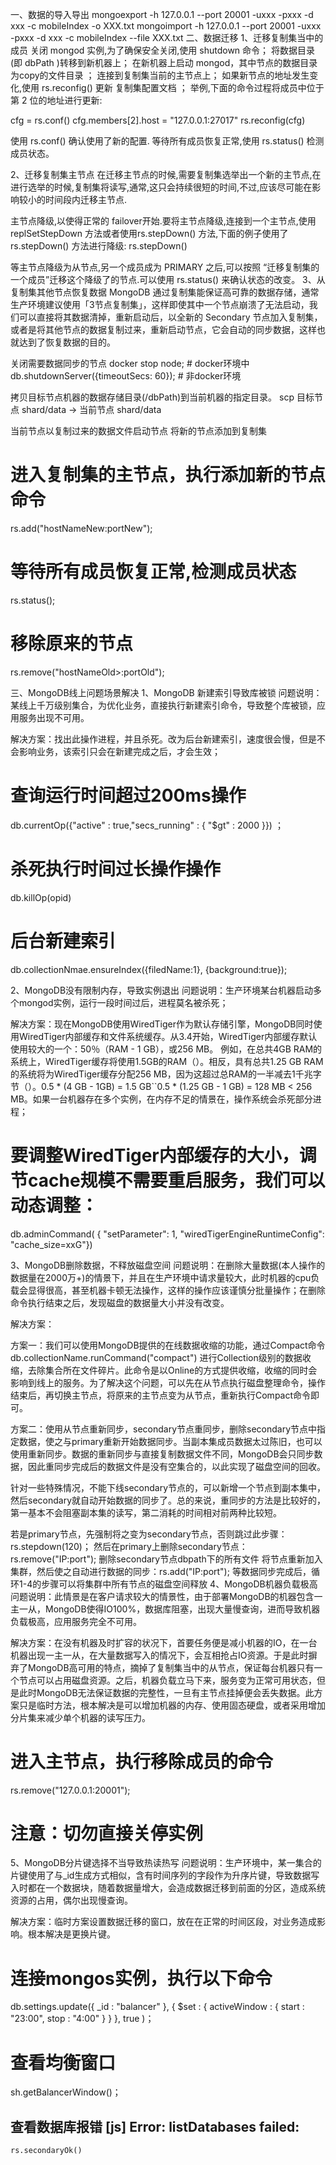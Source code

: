 一、数据的导入导出
mongoexport -h 127.0.0.1 --port 20001 -uxxx -pxxx -d xxx -c mobileIndex -o XXX.txt 
mongoimport -h 127.0.0.1 --port 20001 -uxxx -pxxx -d xxx -c mobileIndex --file XXX.txt
二、数据迁移
1、迁移复制集当中的成员
关闭 mongod 实例,为了确保安全关闭,使用 shutdown 命令；
将数据目录(即 dbPath )转移到新机器上；
在新机器上启动 mongod，其中节点的数据目录为copy的文件目录 ；
连接到复制集当前的主节点上；
如果新节点的地址发生变化,使用 rs.reconfig() 更新 复制集配置文档 ； 举例,下面的命令过程将成员中位于第 2 位的地址进行更新:

cfg = rs.conf()
cfg.members[2].host = "127.0.0.1:27017"
rs.reconfig(cfg)

使用 rs.conf()
确认使用了新的配置. 等待所有成员恢复正常,使用 rs.status()
检测成员状态。

2、迁移复制集主节点
在迁移主节点的时候,需要复制集选举出一个新的主节点,在进行选举的时候,复制集将读写,通常,这只会持续很短的时间,不过,应该尽可能在影响较小的时间段内迁移主节点.

主节点降级,以使得正常的 failover开始.要将主节点降级,连接到一个主节点,使用 replSetStepDown
方法或者使用rs.stepDown()
方法,下面的例子使用了 rs.stepDown()
方法进行降级:
rs.stepDown()

等主节点降级为从节点,另一个成员成为 PRIMARY
之后,可以按照 “迁移复制集的一个成员”迁移这个降级了的节点.可以使用 rs.status()
来确认状态的改变。
3、从复制集其他节点恢复数据
MongoDB 通过复制集能保证高可靠的数据存储，通常生产环境建议使用「3节点复制集」，这样即使其中一个节点崩溃了无法启动，我们可以直接将其数据清掉，重新启动后，以全新的 Secondary 节点加入复制集，或者是将其他节点的数据复制过来，重新启动节点，它会自动的同步数据，这样也就达到了恢复数据的目的。

关闭需要数据同步的节点
docker stop node;  # docker环境中
db.shutdownServer({timeoutSecs: 60}); # 非docker环境

拷贝目标节点机器的数据存储目录(/dbPath)到当前机器的指定目录。
scp 目标节点 shard/data -> 当前节点 shard/data

当前节点以复制过来的数据文件启动节点
将新的节点添加到复制集
# 进入复制集的主节点，执行添加新的节点命令
rs.add("hostNameNew:portNew"); 
# 等待所有成员恢复正常,检测成员状态
rs.status();
# 移除原来的节点
rs.remove("hostNameOld>:portOld"); 

三、MongoDB线上问题场景解决
1、MongoDB 新建索引导致库被锁
问题说明：某线上千万级别集合，为优化业务，直接执行新建索引命令，导致整个库被锁，应用服务出现不可用。

解决方案：找出此操作进程，并且杀死。改为后台新建索引，速度很会慢，但是不会影响业务，该索引只会在新建完成之后，才会生效；

# 查询运行时间超过200ms操作     
db.currentOp({"active" : true,"secs_running" : { "$gt" : 2000 }}) ；
# 杀死执行时间过长操作操作
db.killOp(opid)
# 后台新建索引
db.collectionNmae.ensureIndex({filedName:1}, {background:true});

2、MongoDB没有限制内存，导致实例退出
问题说明：生产环境某台机器启动多个mongod实例，运行一段时间过后，进程莫名被杀死；

解决方案：现在MongoDB使用WiredTiger作为默认存储引擎，MongoDB同时使用WiredTiger内部缓存和文件系统缓存。从3.4开始，WiredTiger内部缓存默认使用较大的一个：50％（RAM - 1 GB），或256 MB。 例如，在总共4GB RAM的系统上，WiredTiger缓存将使用1.5GB的RAM（）。相反，具有总共1.25 GB RAM的系统将为WiredTiger缓存分配256 MB，因为这超过总RAM的一半减去1千兆字节（）。0.5 * (4 GB - 1GB) = 1.5 GB``0.5 * (1.25 GB - 1 GB) = 128 MB < 256 MB。如果一台机器存在多个实例，在内存不足的情景在，操作系统会杀死部分进程；

# 要调整WiredTiger内部缓存的大小，调节cache规模不需要重启服务，我们可以动态调整：
db.adminCommand( { "setParameter": 1, "wiredTigerEngineRuntimeConfig": "cache_size=xxG"})

3、MongoDB删除数据，不释放磁盘空间
问题说明：在删除大量数据(本人操作的数据量在2000万+)的情景下，并且在生产环境中请求量较大，此时机器的cpu负载会显得很高，甚至机器卡顿无法操作，这样的操作应该谨慎分批量操作；在删除命令执行结束之后，发现磁盘的数据量大小并没有改变。

解决方案：

方案一：我们可以使用MongoDB提供的在线数据收缩的功能，通过Compact命令db.collectionName.runCommand("compact")
进行Collection级别的数据收缩，去除集合所在文件碎片。此命令是以Online的方式提供收缩，收缩的同时会影响到线上的服务。为了解决这个问题，可以先在从节点执行磁盘整理命令，操作结束后，再切换主节点，将原来的主节点变为从节点，重新执行Compact命令即可。

方案二：使用从节点重新同步，secondary节点重同步，删除secondary节点中指定数据，使之与primary重新开始数据同步。当副本集成员数据太过陈旧，也可以使用重新同步。数据的重新同步与直接复制数据文件不同，MongoDB会只同步数据，因此重同步完成后的数据文件是没有空集合的，以此实现了磁盘空间的回收。

针对一些特殊情况，不能下线secondary节点的，可以新增一个节点到副本集中，然后secondary就自动开始数据的同步了。总的来说，重同步的方法是比较好的，第一基本不会阻塞副本集的读写，第二消耗的时间相对前两种比较短。

若是primary节点，先强制将之变为secondary节点，否则跳过此步骤：rs.stepdown(120)；
然后在primary上删除secondary节点：rs.remove("IP:port");
删除secondary节点dbpath下的所有文件
将节点重新加入集群，然后使之自动进行数据的同步：rs.add("IP:port");
等数据同步完成后，循环1-4的步骤可以将集群中所有节点的磁盘空间释放
4、MongoDB机器负载极高
问题说明：此情景是在客户请求较大的情景性，由于部署MongoDB的机器包含一主一从，MongoDB使得IO100%，数据库阻塞，出现大量慢查询，进而导致机器负载极高，应用服务完全不可用。

解决方案：在没有机器及时扩容的状况下，首要任务便是减小机器的IO，在一台机器出现一主一从，在大量数据写入的情况下，会互相抢占IO资源。于是此时摒弃了MongoDB高可用的特点，摘掉了复制集当中的从节点，保证每台机器只有一个节点可以占用磁盘资源。之后，机器负载立马下来，服务变为正常可用状态，但是此时MongoDB无法保证数据的完整性，一旦有主节点挂掉便会丢失数据。此方案只是临时方法，根本解决是可以增加机器的内存、使用固态硬盘，或者采用增加分片集来减少单个机器的读写压力。

# 进入主节点，执行移除成员的命令
rs.remove("127.0.0.1:20001");
# 注意：切勿直接关停实例

5、MongoDB分片键选择不当导致热读热写
问题说明：生产环境中，某一集合的片键使用了与_id生成方式相似，含有时间序列的字段作为升序片键，导致数据写入时都在一个数据块，随着数据量增大，会造成数据迁移到前面的分区，造成系统资源的占用，偶尔出现慢查询。

解决方案：临时方案设置数据迁移的窗口，放在在正常的时间区段，对业务造成影响。根本解决是更换片键。

# 连接mongos实例，执行以下命令
db.settings.update({ _id : "balancer" }, { $set : { activeWindow : { start : "23:00", stop : "4:00" } } }, true )；
# 查看均衡窗口
sh.getBalancerWindow()；


## 查看数据库报错 [js] Error: listDatabases failed:
```
rs.secondaryOk()
```